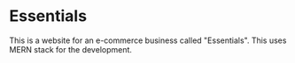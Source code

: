 # Essentials
This is a website for an e-commerce business called "Essentials". This uses MERN stack for the development.
